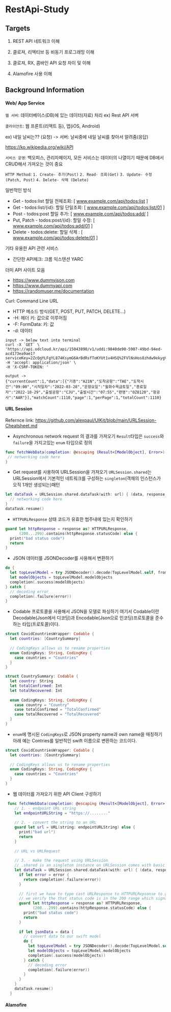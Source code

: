 # RestApi-Study



## Targets

1. REST API 네트워크 이해

2. 클로져, 리엑티브 등 비동기 프로그래밍 이해

3. 클로져, RX, 콤바인 API 요청 차이 및 이해

4. Alamofire 사용 이해 

## Background Information

#### Web/ App Service

`웹 서버`: 데이터베이스(DB)에 있는 데이터(자료) 처리 ex) Rest API 서버

`클라이언트`: 웹 프론트(리액트 등), 앱(iOS, Android) 

ex) 내일 날씨는?? (요청) -> 서버: 날씨중에 내일 날씨를 찾아서 알려줌(응답)

https://ko.wikipedia.org/wiki/API

`서비스 운영`: 백오피스, 관리자페이지, 모든 서비스는 데이터의 나열이기 때문에 DB에서 CRUD해서 가져오는 것이 중요

`HTTP Method`: `1. Create- 추가(Post)` `2. Read- 조회(Get)` `3. Update- 수정(Patch, Post)` `4. Delete- 삭제 (Delete)`

일반적인 방식
- Get - todos:list 할일 전체조회: [ www.example.com/api/todos:list ]
- Get - todos:list/{id}: 할일 단일조회: [ www.example.com/api/todos:list/01 ]
- Post - todos:post 할일 추가: [ www.example.com/api/todos:add/ ]
- Put, Patch - todos:post/{id}: 할일 수정: [ www.example.com/api/todos:add/01 ]
- Delete - todos:delete: 할일 삭제 : [ www.example.com/api/todos:delete/01 ]


기타 유용한 API 관련 서비스
- 간단한 API체크: 크롬 익스텐션 YARC

더미 API 사이트 모음
- https://www.dummyjson.com
- https://www.dummyapi.com
- https://randomuser.me/documentation

Curl: Command Line URL 
- HTTP 메소드 방식(GET, POST, PUT, PATCH, DELETE...)
- -H: 헤더 키: 값으로 이루어짐
- -F: FormData: 키: 값
- -d: 데이터
```
input -> below text into terminal
curl -X `GET` \
'https://api.odcloud.kr/api/15043890/v1/uddi:9840de90-5907-49bd-94ed-acd173ea9ae1?serviceKey=2ZcQqYLFgYL874KsymG6ArBdRsfToKYUt1v4HSQ%2FVlNsHos8zhdw9ekygVhyPW7gxQq5NXjyoIu4KKqe2vkl0w%3D%3D&page=1&perPage=1'
-H 'accept: application/json' \
-H 'X-CSRF-TOKEN: '

output -> 
{"currentCount":1,"data":[{"기종":"A21N","도착공항":"TAE","도착시간":"09:00","시작일자":"2022-03-28","운항요일":"월화수목금토일","종료일자":"2022-10-29","출발공항":"CJU","출발시간":"07:55","편명":"OZ8120","항공사":"AAR"}],"matchCount":1110,"page":1,"perPage":1,"totalCount":1110}
```

#### URL Session
Refernce link: https://github.com/alexpaul/UIKit/blob/main/URLSession-Cheatsheet.md

- Asynchronous network request 의 결과를 가져오기 
`Result`타입은 `success`와 `failure`을 가지고있는 `enum` 타입으로 정의

```swift 
func fetchWebData(completion: @escaping (Result<[ModelObject], Error>) -> ()) {
 // networking code here
}
```
- Get request를 사용하여 URLSession을 가져오기 
`URLSession.shared`는 URLSession에서 기본적인 네트워크를 구성하는 `singleton`(객채의 인스턴스가 오직 1개만 생성되는)패턴

```swift 
let dataTask = URLSession.shared.dataTask(with: url) { (data, response, error) in
  // networking code here
}
dataTask.resume()
```

- `HTTPURLResponse` 상태 코드가 유효한 범주내에 있는지 확인하기 
```swift 
guard let httpResponse = response as? HTTPURLResponse,
      (200...299).contains(httpResponse.statusCode) else {
  print("bad status code")
  return
}
```

- JSON 데이터를 JSONDecoder를 사용해서 변환하기
```swift 
do {
  let topLevelModel = try JSONDecoder().decode(TopLevelModel.self, from: jsonData)
  let modelObjects = topLevelModel.modelObjects
  completion(.success(modelObjects)
} catch {
  // decoding error
  completion(.failure(error))
}
```

- Codable 프로토콜을 사용해서 JSON을 모델로 파싱하기 
여기서 Codable이란 Decodable(Json에서 디코딩)과 Encodable(Json으로 인코딩)프로토콜을 준수하는 타입(프로토콜)이다.

```swift 
struct CovidCountriesWrapper: Codable {
  let countries: [CountrySummary]
  
  // CodingKeys allows us to rename properties
  enum CodingKeys: String, CodingKey {
    case countries = "Countries"
  }
}

struct CountrySummary: Codable {
  let country: String
  let totalConfirmed: Int
  let totalRecovered: Int
  
  enum CodingKeys: String, CodingKey {
    case country = "Country"
    case totalConfirmed = "TotalConfirmed"
    case totalRecovered = "TotalRecovered"
  }
}
```

-  `enum`에 명시된 `CodingKeys`로 JSON property name과 own name을 매칭하기 
아래 예는 Contries를 일반적인 swift 이름으로 변환하는 코드이다.

```swift 
struct CovidCountriesWrapper: Codable {
  let countries: [CountrySummary]
  
  // CodingKeys allows us to rename properties
  enum CodingKeys: String, CodingKey {
    case countries = "Countries"
  }
}
```

- 웹 데이터를 가져오기 위한 API Client 구성하기 

```swift 
 func fetchWebData(completion: @escaping (Result<[ModelObject], Error>) -> ()) {
    // 1. - endpoint URL string
    let endpointURLString = "https://........"
    
    // 2. - convert the string to an URL
    guard let url = URL(string: endpointURLString) else {
      print("bad url")
      return
    }
    
    // URL vs URLRequest
    
    // 3. - make the request using URLSession
    // .shared is an singleton instance on URLSession comes with basic configuration needed for most requests
    let dataTask = URLSession.shared.dataTask(with: url) { (data, response, error) in
      if let error = error {
        return completion(.failure(error))
      }
      
      // first we have to type cast URLResponse to HTTPURLRepsonse to get access to the status code
      // we verify the that status code is in the 200 range which signals all went well with the GET request
      guard let httpResponse = response as? HTTPURLResponse,
            (200...299).contains(httpResponse.statusCode) else {
        print("bad status code")
        return
      }
      
      if let jsonData = data {
        // convert data to our swift model
        do {
          let topLevelModel = try JSONDecoder().decode(TopLevelModel.self, from: jsonData)
          let modelObjects = topLevelModel.modelObjects
          completion(.success(modelObjects))
        } catch {
          // decoding error
          completion(.failure(error))
        }
      }
    }
    dataTask.resume()
  }
```

#### Alamofire 
